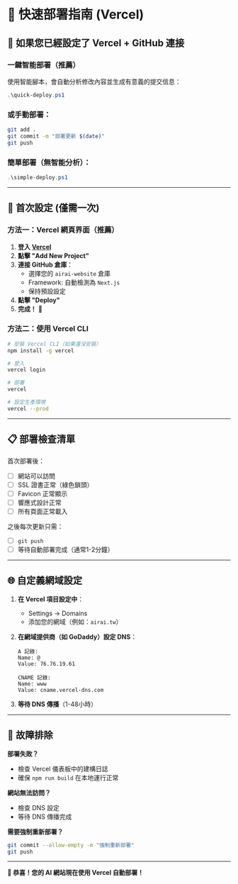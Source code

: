 # 🚀 快速部署指南 (Vercel)

## 🎯 如果您已經設定了 Vercel + GitHub 連接

### 一鍵智能部署（推薦）
使用智能腳本，會自動分析修改內容並生成有意義的提交信息：

```powershell
.\quick-deploy.ps1
```

### 或手動部署：
```bash
git add .
git commit -m "部署更新 $(date)"
git push
```

### 簡單部署（無智能分析）：
```powershell
.\simple-deploy.ps1
```

---

## 🔧 首次設定 (僅需一次)

### 方法一：Vercel 網頁界面（推薦）

1. **登入 [Vercel](https://vercel.com)**
2. **點擊 "Add New Project"**
3. **連接 GitHub 倉庫**：
   - 選擇您的 `airai-website` 倉庫
   - Framework: 自動檢測為 `Next.js`
   - 保持預設設定
4. **點擊 "Deploy"**
5. **完成！** 🎉

### 方法二：使用 Vercel CLI

```bash
# 安裝 Vercel CLI（如果還沒安裝）
npm install -g vercel

# 登入
vercel login

# 部署
vercel

# 設定生產環境
vercel --prod
```

---

## 📋 部署檢查清單

首次部署後：
- [ ] 網站可以訪問
- [ ] SSL 證書正常（綠色鎖頭）
- [ ] Favicon 正常顯示
- [ ] 響應式設計正常
- [ ] 所有頁面正常載入

之後每次更新只需：
- [ ] `git push` 
- [ ] 等待自動部署完成（通常1-2分鐘）

---

## 🌐 自定義網域設定

1. **在 Vercel 項目設定中**：
   - Settings → Domains
   - 添加您的網域（例如：`airai.tw`）

2. **在網域提供商（如 GoDaddy）設定 DNS**：
   ```
   A 記錄:
   Name: @
   Value: 76.76.19.61
   
   CNAME 記錄:
   Name: www  
   Value: cname.vercel-dns.com
   ```

3. **等待 DNS 傳播**（1-48小時）

---

## 🚨 故障排除

**部署失敗？**
- 檢查 Vercel 儀表板中的建構日誌
- 確保 `npm run build` 在本地運行正常

**網站無法訪問？**
- 檢查 DNS 設定
- 等待 DNS 傳播完成

**需要強制重新部署？**
```bash
git commit --allow-empty -m "強制重新部署"
git push
```

---

**🎉 恭喜！您的 AI 網站現在使用 Vercel 自動部署！** 